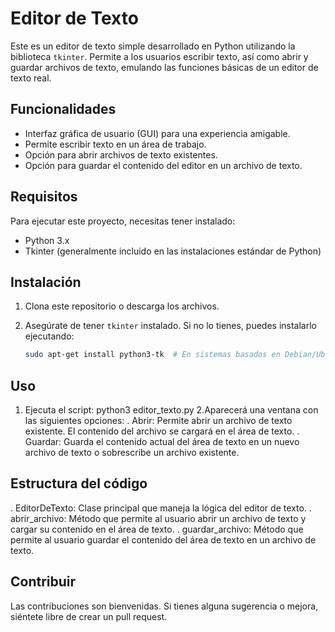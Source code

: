 # Editor de Texto

Este es un editor de texto simple desarrollado en Python utilizando la biblioteca `tkinter`. Permite a los usuarios escribir texto, así como abrir y guardar archivos de texto, emulando las funciones básicas de un editor de texto real.

## Funcionalidades

- Interfaz gráfica de usuario (GUI) para una experiencia amigable.
- Permite escribir texto en un área de trabajo.
- Opción para abrir archivos de texto existentes.
- Opción para guardar el contenido del editor en un archivo de texto.

## Requisitos

Para ejecutar este proyecto, necesitas tener instalado:

- Python 3.x
- Tkinter (generalmente incluido en las instalaciones estándar de Python)

## Instalación

1. Clona este repositorio o descarga los archivos.
2. Asegúrate de tener `tkinter` instalado. Si no lo tienes, puedes instalarlo ejecutando:

   ```bash
   sudo apt-get install python3-tk  # En sistemas basados en Debian/Ubuntu
   ```

## Uso
1. Ejecuta el script:
   python3 editor_texto.py
2.Aparecerá una ventana con las siguientes opciones:
  . Abrir: Permite abrir un archivo de texto existente. El contenido del archivo se cargará en el área de texto.
  . Guardar: Guarda el contenido actual del área de texto en un nuevo archivo de texto o sobrescribe un archivo existente.

## Estructura del código
. EditorDeTexto: Clase principal que maneja la lógica del editor de texto.
  . abrir_archivo: Método que permite al usuario abrir un archivo de texto y cargar su contenido en el área de texto.
  . guardar_archivo: Método que permite al usuario guardar el contenido del área de texto en un archivo de texto.

## Contribuir
Las contribuciones son bienvenidas. Si tienes alguna sugerencia o mejora, siéntete libre de crear un pull request.
